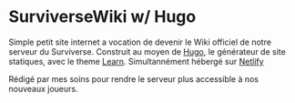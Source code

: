 # SurviverseWiki w/ Hugo

Simple petit site internet a vocation de devenir le Wiki officiel de notre serveur du Surviverse.
Construit au moyen de [Hugo](https://gohugo.io), le générateur de site statiques, avec le theme [Learn](https://learn.netifly.app).
Simultannément hébergé sur [Netlify](https://netlify.app)

Rédigé par mes soins pour rendre le serveur plus accessible à nos nouveaux joueurs.